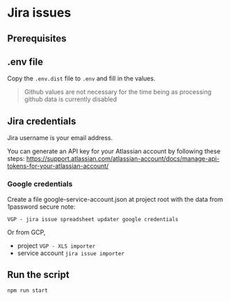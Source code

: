 # Jira issues

## Prerequisites

## .env file

Copy the `.env.dist` file to `.env` and fill in the values.

> Github values are not necessary for the time being as processing github data is currently disabled

## Jira credentials
Jira username is your email address.

You can generate an API key for your Atlassian account by following these steps:
https://support.atlassian.com/atlassian-account/docs/manage-api-tokens-for-your-atlassian-account/

### Google credentials
Create a file google-service-account.json at project root with the data from 1password secure note:
```
VGP - jira issue spreadsheet updater google credentials
```

Or from GCP,
- project `VGP - XLS importer`
- service account `jira issue importer`


## Run the script

```bash
npm run start
```
